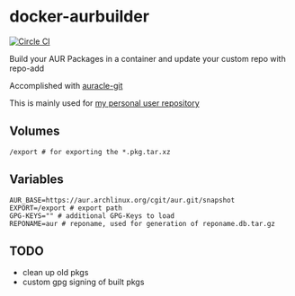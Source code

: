 # docker-aurbuilder
[![Circle CI](https://circleci.com/gh/eyenx/docker-aurbuilder.svg?style=svg)](https://circleci.com/gh/eyenx/docker-aurbuilder)

Build your AUR Packages in a container and update your custom repo with repo-add

Accomplished with [auracle-git](https://aur.archlinux.org/packages/auracle-git/)

This is mainly used for [my personal user repository](https://aur.eyenx.ch)

## Volumes

```
/export # for exporting the *.pkg.tar.xz
```

## Variables

```
AUR_BASE=https://aur.archlinux.org/cgit/aur.git/snapshot
EXPORT=/export # export path
GPG-KEYS="" # additional GPG-Keys to load
REPONAME=aur # reponame, used for generation of reponame.db.tar.gz
```

## TODO

* clean up old pkgs
* custom gpg signing of built pkgs
